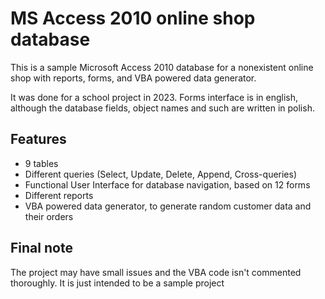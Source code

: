 # MS Access 2010 online shop database
This is a sample Microsoft Access 2010 database for a nonexistent online shop with reports, forms, and VBA powered data generator.

It was done for a school project in 2023. Forms interface is in english, although the database fields, object names and such are written in polish.


## Features

- 9 tables
- Different queries (Select, Update, Delete, Append, Cross-queries)
- Functional User Interface for database navigation, based on 12 forms
- Different reports
- VBA powered data generator, to generate random customer data and their orders

<!-- ## Database diagram

Database diagram with english translations in brackets

[Database diagram image](diagram.png) -->

## Final note

The project may have small issues and the VBA code isn't commented thoroughly. It is just intended to be a sample project

